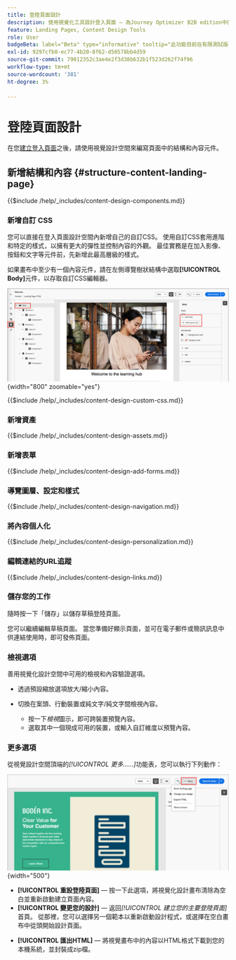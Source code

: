 ```yaml
---
title: 登陸頁面設計
description: 使用視覺化工具設計登入頁面 — 為Journey Optimizer B2B edition中的帳戶歷程新增內容元件、表單、自訂CSS、個人化和裝置預覽。
feature: Landing Pages, Content Design Tools
role: User
badgeBeta: label="Beta" type="informative" tooltip="此功能目前在有限測試版中提供"
exl-id: 9297cfb0-ec77-4b20-8f62-d50578bb4d59
source-git-commit: 79012352c3ae4e2f3d38b632b1f523d262f74f96
workflow-type: tm+mt
source-wordcount: '381'
ht-degree: 3%

---
```


# 登陸頁面設計

在您[建立登入頁面](./landing-pages.md#create-a-landing-page)之後，請使用視覺設計空間來編寫頁面中的結構和內容元件。

## 新增結構和內容 {#structure-content-landing-page}

{{$include /help/_includes/content-design-components.md}}

### 新增自訂 CSS

您可以直接在登入頁面設計空間內新增自己的自訂CSS。 使用自訂CSS套用進階和特定的樣式，以擁有更大的彈性並控制內容的外觀。 最佳實務是在加入影像、按鈕和文字等元件前，先新增此最高層級的樣式。

如果畫布中至少有一個內容元件，請在左側導覽樹狀結構中選取&#x200B;**[!UICONTROL Body]**&#x200B;元件，以存取自訂CSS編輯器。

![存取內文樣式](./assets/landing-page-body-styles-css.png){width="800" zoomable="yes"}

{{$include /help/_includes/content-design-custom-css.md}}

### 新增資產

{{$include /help/_includes/content-design-assets.md}}

### 新增表單

{{$include /help/_includes/content-design-add-forms.md}}

### 導覽圖層、設定和樣式

{{$include /help/_includes/content-design-navigation.md}}

### 將內容個人化

{{$include /help/_includes/content-design-personalization.md}}

### 編輯連結的URL追蹤

{{$include /help/_includes/content-design-links.md}}

### 儲存您的工作

隨時按一下「儲存」**&#x200B;**&#x200B;以儲存草稿登陸頁面。

您可以繼續編輯草稿頁面。 當您準備好顯示頁面，並可在電子郵件或簡訊訊息中供連結使用時，即可發佈頁面。

### 檢視選項

善用視覺化設計空間中可用的檢視和內容驗證選項。

* 透過預設縮放選項放大/縮小內容。

* 切換在案頭、行動裝置或純文字/純文字間檢視內容。
   * 按一下&#x200B;_檢視_&#x200B;圖示，即可跨裝置預覽內容。
   * 選取其中一個現成可用的裝置，或輸入自訂維度以預覽內容。

### 更多選項

從視覺設計空間頂端的&#x200B;_[!UICONTROL 更多……]_&#x200B;功能表，您可以執行下列動作：

![按一下[更多]以存取範本動作](./assets/landing-page-designer-more-menu.png){width="500"}

* **[!UICONTROL 重設登陸頁面]** — 按一下此選項，將視覺化設計畫布清除為空白並重新啟動建立頁面內容。
* **[!UICONTROL 變更您的設計]** — 返回&#x200B;_[!UICONTROL 建立您的主要登陸頁面]_&#x200B;首頁。 從那裡，您可以選擇另一個範本以重新啟動設計程式，或選擇在空白畫布中從頭開始設計頁面。
<!--- * **[!UICONTROL Save as content template]** - Save the page body as a landing page template to be reused across multiple landing pages. You provide a name and description for the template and save it to the list of saved  landing page templates. -->
* **[!UICONTROL 匯出HTML]** — 將視覺畫布中的內容以HTML格式下載到您的本機系統，並封裝成zip檔。
